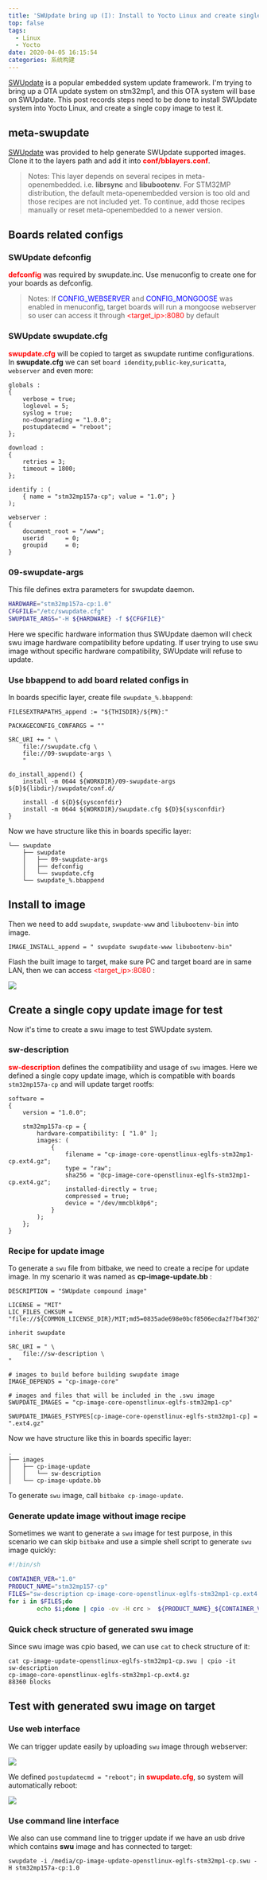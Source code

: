 ```yaml
---
title: 'SWUpdate bring up (I): Install to Yocto Linux and create single copy image'
top: false
tags:
  - Linux
  - Yocto
date: 2020-04-05 16:15:54
categories: 系统构建
---
```


[SWUpdate](https://github.com/sbabic/meta-swupdate-boards) is a popular embedded system update framework. I'm trying to bring up a OTA update system on stm32mp1, and this OTA system will base on SWUpdate. This post records steps need to be done to install SWUpdate system into Yocto Linux, and create a single copy image to test it.
<!--more-->

## meta-swupdate

[SWUpdate](https://github.com/sbabic/meta-swupdate-boards) was provided to help generate SWUpdate supported images. Clone it to the layers path and add it into <span style="color:red">**conf/bblayers.conf**</span>.
> Notes:
> This layer depends on several recipes in meta-openembedded. i.e. **librsync** and **libubootenv**. For STM32MP distribution, the default meta-openembedded version is too old and those recipes are not included yet. To continue, add those recipes manually or reset meta-openembedded to a newer version.

## Boards related configs

### SWUpdate defconfig
<span style="color:red">**defconfig**</span> was required by swupdate.inc. Use menuconfig to create one for your boards as defconfig.

> Notes:
> If <span style="color:blue">CONFIG_WEBSERVER</span> and <span style="color:blue">CONFIG_MONGOOSE</span> was enabled in menuconfig, target boards will run a mongoose webserver so user can access it through <span style="color:red">\<target_ip\>:8080</span> by default

### SWUpdate swupdate.cfg

<span style="color:red">**swupdate.cfg**</span> will be copied to target as swupdate runtime configurations. In **swupdate.cfg** we can set `board idendity`,`public-key`,`suricatta`, `webserver` and even more:

```
globals :
{
	verbose = true;
	loglevel = 5;
	syslog = true;
	no-downgrading = "1.0.0";
	postupdatecmd = "reboot";
};

download :
{
	retries = 3;
	timeout = 1800;
};

identify : (
	{ name = "stm32mp157a-cp"; value = "1.0"; }
);

webserver :
{
	document_root = "/www";
	userid		= 0;
	groupid		= 0;
}

```

### 09-swupdate-args

This file defines extra parameters for swupdate daemon.

```sh
HARDWARE="stm32mp157a-cp:1.0"
CFGFILE="/etc/swupdate.cfg"
SWUPDATE_ARGS="-H ${HARDWARE} -f ${CFGFILE}"

```

Here we specific hardware information thus SWUpdate daemon will check swu image hardware compatibility before updating. If user trying to use swu image without specific hardware compatibility, SWUpdate will refuse to update.

### Use **bbappend** to add board related configs in

In boards specific layer, create file `swupdate_%.bbappend`:

```bb
FILESEXTRAPATHS_append := "${THISDIR}/${PN}:"

PACKAGECONFIG_CONFARGS = ""

SRC_URI += " \
    file://swupdate.cfg \
    file://09-swupdate-args \
    "

do_install_append() {
    install -m 0644 ${WORKDIR}/09-swupdate-args ${D}${libdir}/swupdate/conf.d/

    install -d ${D}${sysconfdir}
    install -m 0644 ${WORKDIR}/swupdate.cfg ${D}${sysconfdir}
}

```

Now we have structure like this in boards specific layer:

```
└── swupdate
    ├── swupdate
    │   ├── 09-swupdate-args
    │   ├── defconfig
    │   └── swupdate.cfg
    └── swupdate_%.bbappend
```

## Install to image

Then we need to add `swupdate`, `swupdate-www` and `libubootenv-bin` into image.

```
IMAGE_INSTALL_append = " swupdate swupdate-www libubootenv-bin"
```

Flash the built image to target, make sure PC and target board are in same LAN, then we can access <span style="color:red">\<target_ip\>:8080</span> :

![](SWUpdate-bring-up-I-Install-to-Yocto-Linux-and-create-single-copy-image/webserver.png)

## Create a single copy update image for test

Now it's time to create a swu image to test SWUpdate system.

### sw-description

<span style="color:red">**sw-description**</span> defines the compatibility and usage of `swu` images. Here we defined a single copy update image, which is compatible with boards `stm32mp157a-cp` and will update target rootfs:

```
software =
{
	version = "1.0.0";

	stm32mp157a-cp = {
		hardware-compatibility: [ "1.0" ];
		images: (
			{
				filename = "cp-image-core-openstlinux-eglfs-stm32mp1-cp.ext4.gz";
				type = "raw";
				sha256 = "@cp-image-core-openstlinux-eglfs-stm32mp1-cp.ext4.gz";
				installed-directly = true;
				compressed = true;
				device = "/dev/mmcblk0p6";
			}
		);
	};
}

```

### Recipe for update image

To generate a `swu` file from bitbake, we need to create a recipe for update image. In my scenario it was named as **cp-image-update.bb** :

```
DESCRIPTION = "SWUpdate compound image"

LICENSE = "MIT"
LIC_FILES_CHKSUM = "file://${COMMON_LICENSE_DIR}/MIT;md5=0835ade698e0bcf8506ecda2f7b4f302"

inherit swupdate

SRC_URI = " \
    file://sw-description \
"

# images to build before building swupdate image
IMAGE_DEPENDS = "cp-image-core"

# images and files that will be included in the .swu image
SWUPDATE_IMAGES = "cp-image-core-openstlinux-eglfs-stm32mp1-cp"

SWUPDATE_IMAGES_FSTYPES[cp-image-core-openstlinux-eglfs-stm32mp1-cp] = ".ext4.gz"

```

Now we have structure like this in boards specific layer:

```
.
├── images
│   ├── cp-image-update
│   │   └── sw-description
│   └── cp-image-update.bb
```

To generate `swu` image, call `bitbake cp-image-update`.

### Generate update image without image recipe

Sometimes we want to generate a `swu` image for test purpose, in this scenario we can skip `bitbake` and use a simple shell script to generate `swu` image quickly:

```sh
#!/bin/sh

CONTAINER_VER="1.0"
PRODUCT_NAME="stm32mp157-cp"
FILES="sw-description cp-image-core-openstlinux-eglfs-stm32mp1-cp.ext4.gz"
for i in $FILES;do
        echo $i;done | cpio -ov -H crc >  ${PRODUCT_NAME}_${CONTAINER_VER}.swu

```

### Quick check structure of generated swu image

Since swu image was cpio based, we can use `cat` to check structure of it:

```
cat cp-image-update-openstlinux-eglfs-stm32mp1-cp.swu | cpio -it
sw-description
cp-image-core-openstlinux-eglfs-stm32mp1-cp.ext4.gz
88360 blocks
```

## Test with generated swu image on target

### Use web interface

We can trigger update easily by uploading `swu` image through webserver:

![](SWUpdate-bring-up-I-Install-to-Yocto-Linux-and-create-single-copy-image/uploading.png)

We defined 	`postupdatecmd = "reboot";` in <span style="color:red">**swupdate.cfg**</span>, so system will automatically reboot:

![](SWUpdate-bring-up-I-Install-to-Yocto-Linux-and-create-single-copy-image/reboot.png)

### Use command line interface

We also can use command line to trigger update if we have an usb drive which contains **swu** image and has connected to target:

```
swupdate -i /media/cp-image-update-openstlinux-eglfs-stm32mp1-cp.swu -H stm32mp157a-cp:1.0
```
